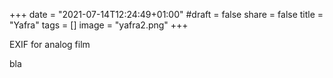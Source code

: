 +++
date = "2021-07-14T12:24:49+01:00"
#draft = false
share = false
title = "Yafra"
tags = []
image = "yafra2.png"
+++

EXIF for analog film

bla